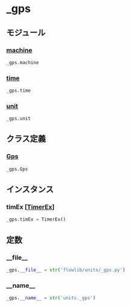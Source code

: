 # _gps

## モジュール

### [machine](../machine/)
```python
_gps.machine
```

### [time](../time/)
```python
_gps.time
```

### [unit](../unit/)
```python
_gps.unit
```
## クラス定義
### [Gps](../../class/_gps.Gps/)
```python
_gps.Gps
```
## インスタンス
### timEx [[TimerEx](../../class/time_ex.TimerEx/)]
```python
_gps.timEx = TimerEx()
```
## 定数
### \_\_file\_\_
```python
_gps.__file__ = str('flowlib/units/_gps.py')
```
### \_\_name\_\_
```python
_gps.__name__ = str('units._gps')
```
